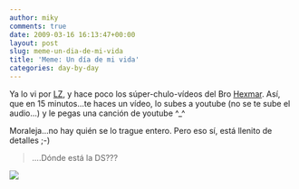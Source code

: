 ```yaml
---
author: miky
comments: true
date: 2009-03-16 16:13:47+00:00
layout: post
slug: meme-un-dia-de-mi-vida
title: 'Meme: Un día de mi vida'
categories: day-by-day
---
```


Ya lo vi por [LZ](http://lordzoltan.com/?p=826), y hace poco los súper-chulo-vídeos del Bro [Hexmar](http://macwithin.wordpress.com/2009/03/02/meme-un-dia-de-mi-vida/). Así, que en 15 minutos...te haces un vídeo, lo subes a youtube (no se te sube el audio...) y le pegas una canción de youtube ^_^  


Moraleja...no hay quién se lo trague entero. Pero eso sí, está llenito de detalles ;-)  


> ....Dónde está la DS???  


  



 

  
  


![](http://img.zemanta.com/pixy.gif?x-id=9414f66e-6f32-4693-bbef-070e7952600d)

